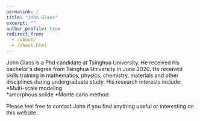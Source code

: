```yaml
---
permalink: /
title: "John Glass"
excerpt: ""
author_profile: true
redirect_from: 
  - /about/
  - /about.html
---
```


John Glass is a Phd candidate at Tsinghua University. He received his bachelor's degree from Tsinghua University in June 2020.
He received skills training in mathematics, physics, chemistry, materials and other disciplines during undergraduate study.
His research interests include:
*Multi-scale modeling  
*amorphous solide
*Monte carlo method

Please feel free to contact John if you find anything useful or interesting on this website.
